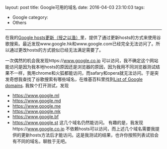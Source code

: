 layout: post
title: Google可用的域名
date: 2016-04-03 23:10:03
tags:
- Google
category:
- Others
---
在我的[Google hosts更新（授之以渔）](http://bejondshao.github.io/2016/03/10/Google-hosts-%E6%9B%B4%E6%96%B0-%E6%8E%88%E4%B9%8B%E4%BB%A5%E6%B8%94/)里，提供了通过更新hosts的方式来使用谷歌搜索。最近发现www.google.hk和www.google.com已经完全无法访问了。所以通过更改hosts的方式貌似已经无法满足需要了。

一次偶然的机会我发现https://www.google.co.jp 可以访问，我不确定这个网站能访问是因为我本地hosts的原因还是浏览器的原因，因为我用不同浏览器测试结果不一样，我用chrome和火狐都能访问，而safary和opera就无法访问。于是突发奇想我查找了谷歌搜索有哪些域名，在维基百科里找到[List of Google domains](https://en.wikipedia.org/wiki/List_of_Google_domains). 我挨个打开测试，发现 
* https://www.google.ml
* https://www.google.md
* https://www.google.me
* https://www.google.mk
* https://www.google.bf
* https://www.google.st
这几个域名仍然能访问。
有趣的是，我发现https://www.google.co.jp 不依赖hosts可以访问，而上述几个域名需要我提供的更新hosts方法后才能访问。这是我测试的结果，也许你按照列表试验会有不同的域名，聊胜于无吧。
